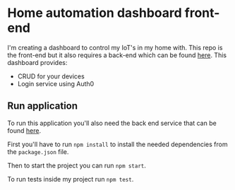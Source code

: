 # Home automation dashboard front-end
I'm creating a dashboard to control my IoT's in my home with. This repo is the front-end but it also requires a back-end which can be found [here](https://github.com/Milofow/devices-service). This dashboard provides:

- CRUD for your devices
- Login service using Auth0



## Run application
To run this application you'll also need the back end service that can be found [here](https://github.com/Milofow/devices-service).

First you'll have to run `npm install` to install the needed dependencies from the `package.json` file.

Then to start the project you can run `npm start`.

To run tests inside my project run `npm test`.




